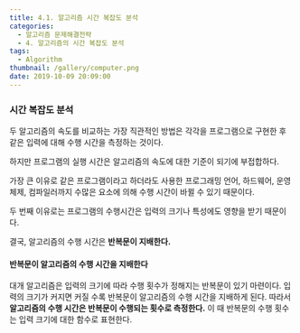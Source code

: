 ```yaml
---
title: 4.1. 알고리즘 시간 복잡도 분석
categories:
  - 알고리즘 문제해결전략
  - 4. 알고리즘의 시간 복잡도 분석
tags:
  - Algorithm
thumbnail: /gallery/computer.png
date: 2019-10-09 20:09:00
---
```


### 시간 복잡도 분석

두 알고리즘의 속도를 비교하는 가장 직관적인 방법은 각각을 프로그램으로 구현한 후 같은 입력에 대해 수행 시간을 측정하는 것이다.

하지만 프로그램의 실행 시간은 알고리즘의 속도에 대한 기준이 되기에 부접합하다. 

가장 큰 이유로 같은 프로그램이라고 하더라도 사용한 프로그래밍 언어, 하드웨어, 운영체제, 컴파일러까지 수많은 요소에 의해 수행 시간이 바뀔 수 있기 때문이다. 

두 번째 이유로는 프로그램의 수행시간은 입력의 크기나 특성에도 영향을 받기 때문이다.

결국, 알고리즘의 수행 시간은 **반복문이 지배한다.**

#### 반복문이 알고리즘의 수행 시간을 지배한다

대개 알고리즘은 입력의 크기에 따라 수행 횟수가 정해지는 반복문이 있기 마련이다. 입력의 크기가 커지면 커질 수록 반복문이 알고리즘의 수행 시간을 지배하게 된다. 따라서 **알고리즘의 수행 시간은 반복문이 수행되는 횟수로 측정한다.** 이 때 반복문의 수행 횟수는 입력 크기에 대한 함수로 표현한다.